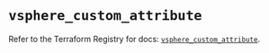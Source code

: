 # `vsphere_custom_attribute`

Refer to the Terraform Registry for docs: [`vsphere_custom_attribute`](https://registry.terraform.io/providers/hashicorp/vsphere/2.6.1/docs/resources/custom_attribute).
